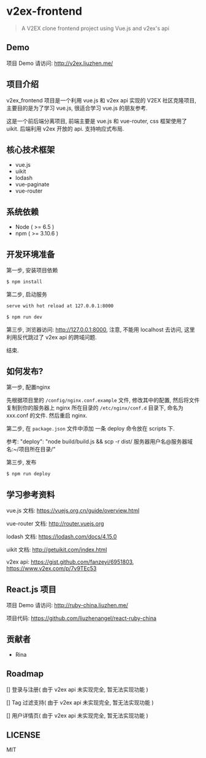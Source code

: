 # v2ex-frontend

> A V2EX clone frontend project using Vue.js and v2ex's api

## Demo

项目 Demo 请访问: <http://v2ex.liuzhen.me/>

## 项目介绍

v2ex_frontend 项目是一个利用 vue.js 和 v2ex api 实现的 V2EX 社区克隆项目, 主要目的是为了学习 vue.js, 很适合学习 vue.js 的朋友参考.

这是一个前后端分离项目, 前端主要是 vue.js 和 vue-router, css 框架使用了 uikit. 后端利用 v2ex 开放的 api. 支持响应式布局.

## 核心技术框架

* vue.js
* uikit
* lodash
* vue-paginate
* vue-router

## 系统依赖

* Node ( >= 6.5 )
* npm ( >= 3.10.6 )

## 开发环境准备

第一步, 安装项目依赖

```bash
$ npm install
```


第二步, 启动服务

```bash
serve with hot reload at 127.0.0.1:8000

$ npm run dev
```

第三步, 浏览器访问: <http://127.0.0.1:8000>, 注意, 不能用 localhost 去访问, 这里利用反代跳过了 v2ex api 的跨域问题.

结束.

## 如何发布?

第一步, 配置nginx

先根据项目里的 `/config/nginx.conf.example` 文件, 修改其中的配置, 然后将文件复制到你的服务器上 nginx 所在目录的 `/etc/nginx/conf.d` 目录下, 命名为 xxx.conf 的文件. 然后重启 nginx.


第二步, 在 `package.json` 文件中添加 一条 deploy 命令放在 scripts 下.

参考: "deploy": "node build/build.js && scp -r dist/ 服务器用户名@服务器域名:~/项目所在目录/"


第三步, 发布

```bash
$ npm run deploy
```

## 学习参考资料

vue.js 文档: <https://vuejs.org.cn/guide/overview.html>

vue-router 文档: <http://router.vuejs.org>

lodash 文档: <https://lodash.com/docs/4.15.0>

uikit 文档: <http://getuikit.com/index.html>

v2ex api: <https://gist.github.com/fanzeyi/6951803>, <https://www.v2ex.com/p/7v9TEc53>

## React.js 项目

项目 Demo 请访问: <http://ruby-china.liuzhen.me/>

项目代码: <https://github.com/liuzhenangel/react-ruby-china>

## 贡献者

* Rina

## Roadmap

[] 登录与注册( 由于 v2ex api 未实现完全, 暂无法实现功能 )

[] Tag 过滤支持( 由于 v2ex api 未实现完全, 暂无法实现功能 )

[] 用户详情页( 由于 v2ex api 未实现完全, 暂无法实现功能 )

## LICENSE

MIT
